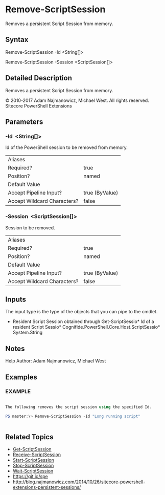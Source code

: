 # Remove-ScriptSession 
 
Removes a persistent Script Session from memory. 
 
## Syntax 
 
Remove-ScriptSession -Id &lt;String[]&gt; 
 
Remove-ScriptSession -Session &lt;ScriptSession[]&gt; 
 
 
## Detailed Description 
 
Removes a persistent Script Session from memory. 
 
© 2010-2017 Adam Najmanowicz, Michael West. All rights reserved. Sitecore PowerShell Extensions 
 
## Parameters 
 
### -Id&nbsp; &lt;String[]&gt; 
 
Id of the PowerShell session to be removed from memory. 
 
<table>
    <thead></thead>
    <tbody>
        <tr>
            <td>Aliases</td>
            <td></td>
        </tr>
        <tr>
            <td>Required?</td>
            <td>true</td>
        </tr>
        <tr>
            <td>Position?</td>
            <td>named</td>
        </tr>
        <tr>
            <td>Default Value</td>
            <td></td>
        </tr>
        <tr>
            <td>Accept Pipeline Input?</td>
            <td>true (ByValue)</td>
        </tr>
        <tr>
            <td>Accept Wildcard Characters?</td>
            <td>false</td>
        </tr>
    </tbody>
</table> 
 
### -Session&nbsp; &lt;ScriptSession[]&gt; 
 
Session to be removed. 
 
<table>
    <thead></thead>
    <tbody>
        <tr>
            <td>Aliases</td>
            <td></td>
        </tr>
        <tr>
            <td>Required?</td>
            <td>true</td>
        </tr>
        <tr>
            <td>Position?</td>
            <td>named</td>
        </tr>
        <tr>
            <td>Default Value</td>
            <td></td>
        </tr>
        <tr>
            <td>Accept Pipeline Input?</td>
            <td>true (ByValue)</td>
        </tr>
        <tr>
            <td>Accept Wildcard Characters?</td>
            <td>false</td>
        </tr>
    </tbody>
</table> 
 
## Inputs 
 
The input type is the type of the objects that you can pipe to the cmdlet. 
 
* Resident Script Session obtained through Get-ScriptSessio* Id of a resident Script Sessio* Cognifide.PowerShell.Core.Host.ScriptSessio* System.String 
 
## Notes 
 
Help Author: Adam Najmanowicz, Michael West 
 
## Examples 
 
### EXAMPLE 
 
 
 
```powershell   
 
The following removes the script session using the specified Id.

PS master:\> Remove-ScriptSession -Id "Long running script" 
 
``` 
 
## Related Topics 
 
* [Get-ScriptSession](/appendix/commands/Get-ScriptSession.md)* [Receive-ScriptSession](/appendix/commands/Receive-ScriptSession.md)* [Start-ScriptSession](/appendix/commands/Start-ScriptSession.md)* [Stop-ScriptSession](/appendix/commands/Stop-ScriptSession.md)* [Wait-ScriptSession](/appendix/commands/Wait-ScriptSession.md)* <a href='https://git.io/spe' target='_blank'>https://git.io/spe</a><br/>* <a href='http://blog.najmanowicz.com/2014/10/26/sitecore-powershell-extensions-persistent-sessions/' target='_blank'>http://blog.najmanowicz.com/2014/10/26/sitecore-powershell-extensions-persistent-sessions/</a><br/>
